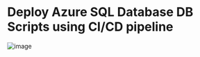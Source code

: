 # Deploy Azure SQL Database DB Scripts using CI/CD pipeline

![image](https://github.com/user-attachments/assets/64edb9e0-a325-4ed2-9ca6-5e45d8c4ed79)
